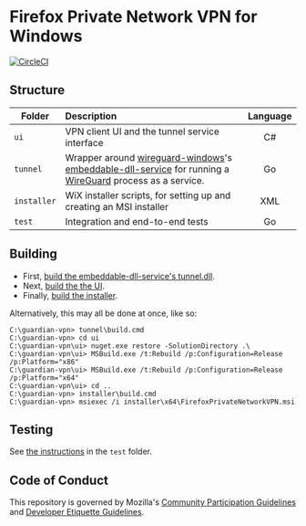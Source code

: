 # Firefox Private Network VPN for Windows
[![CircleCI](https://circleci.com/gh/mozilla-services/guardian-vpn-windows.svg?style=svg&circle-token=d0d916754d2f18a3ec876dcdf2c79f6b45b334e0)](https://circleci.com/gh/mozilla-services/guardian-vpn-windows)

## Structure

| Folder        | Description           | Language  |
| ------------- |:-------------|:-----:|
| `ui`          | VPN client UI and the tunnel service interface | C# |
| `tunnel`      | Wrapper around [wireguard-windows](https://git.zx2c4.com/wireguard-windows/about/)'s [embeddable-dll-service](https://git.zx2c4.com/wireguard-windows/tree/embeddable-dll-service) for running a [WireGuard](https://www.wireguard.com/) process as a service. | Go |
| `installer`   | WiX installer scripts, for setting up and creating an MSI installer | XML |
| `test`        | Integration and end-to-end tests | Go |

## Building

- First, [build the embeddable-dll-service's tunnel.dll](tunnel/README.md).
- Next, [build the the UI](ui/README.md).
- Finally, [build the installer](installer/README.md).

Alternatively, this may all be done at once, like so:

```
C:\guardian-vpn> tunnel\build.cmd
C:\guardian-vpn> cd ui
C:\guardian-vpn\ui> nuget.exe restore -SolutionDirectory .\
C:\guardian-vpn\ui> MSBuild.exe /t:Rebuild /p:Configuration=Release /p:Platform="x86"
C:\guardian-vpn\ui> MSBuild.exe /t:Rebuild /p:Configuration=Release /p:Platform="x64"
C:\guardian-vpn\ui> cd ..
C:\guardian-vpn> installer\build.cmd
C:\guardian-vpn> msiexec /i installer\x64\FirefoxPrivateNetworkVPN.msi
```
## Testing

See [the instructions](test/README.md) in the `test` folder.

## Code of Conduct

This repository is governed by Mozilla's [Community Participation Guidelines](CODE_OF_CONDUCT.md)
and [Developer Etiquette Guidelines][etiquette].

[etiquette]: https://bugzilla.mozilla.org/page.cgi?id=etiquette.html
